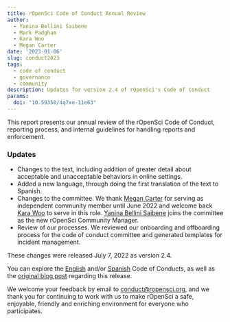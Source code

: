 ```yaml
---
title: rOpenSci Code of Conduct Annual Review
author:
  - Yanina Bellini Saibene
  - Mark Padgham
  - Kara Woo
  - Megan Carter
date: '2023-01-06'
slug: conduct2023
tags:
  - code of conduct
  - governance
  - community
description: Updates for version 2.4 of rOpenSci's Code of Conduct
params:
  doi: "10.59350/4q7xe-11e63"
---
```


This report presents our annual review of the rOpenSci Code of Conduct, reporting process, and internal guidelines for handling reports and enforcement.

### Updates 

* Changes to the text, including addition of greater detail about acceptable and unacceptable behaviors in online settings.
* Added a new language, through doing the first translation of the text to Spanish.
* Changes to the committee. We thank [Megan Carter](https://www.esipfed.org/about/people/megan-carter) for serving as independent community member until June 2022 
and welcome back [Kara Woo](https://karawoo.com/) to serve in this role. [Yanina Bellini Saibene](/author/yanina-bellini-saibene/) joins the 
committee as the new rOpenSci Community Manager.
* Review of our processes. We reviewed our onboarding and offboarding process for the code of conduct committee and generated templates for incident management.

These changes were released July 7, 2022 as version 2.4. 

You can explore the [English](/code-of-conduct/) and/or [Spanish](/es/codigo-de-conducta/) Code of Conducts, as well as the [original blog post](/blog/2022/07/12/coc-update/) regarding this release. 

We welcome your feedback by email to <conduct@ropensci.org>, and we thank you for continuing to work with us to make rOpenSci 
a safe, enjoyable, friendly and enriching environment for everyone who participates.
